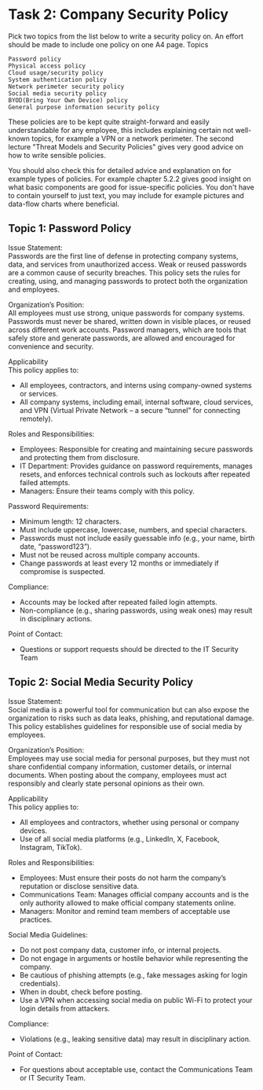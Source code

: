 # Task 2: Company Security Policy

Pick two topics from the list below to write a security policy on. An effort should be made to include one policy on one A4 page.
Topics

    Password policy
    Physical access policy
    Cloud usage/security policy
    System authentication policy
    Network perimeter security policy
    Social media security policy
    BYOD(Bring Your Own Device) policy
    General purpose information security policy

These policies are to be kept quite straight-forward and easily understandable for any employee, this includes explaining certain not well-known topics, for example a VPN or a network perimeter. The second lecture "Threat Models and Security Policies" gives very good advice on how to write sensible policies.

You should also check this for detailed advice and explanation on for example types of policies. For example chapter 5.2.2 gives good insight on what basic components are good for issue-specific policies. You don't have to contain yourself to just text, you may include for example pictures and data-flow charts where beneficial.

## Topic 1: Password Policy

Issue Statement:  
Passwords are the first line of defense in protecting company systems, data, and services from unauthorized access. Weak or reused passwords are a common cause of security breaches. This policy sets the rules for creating, using, and managing passwords to protect both the organization and employees.

Organization’s Position:  
All employees must use strong, unique passwords for company systems. Passwords must never be shared, written down in visible places, or reused across different work accounts. Password managers, which are tools that safely store and generate passwords, are allowed and encouraged for convenience and security.

Applicability  
This policy applies to:  
- All employees, contractors, and interns using company-owned systems or services.
- All company systems, including email, internal software, cloud services, and VPN (Virtual Private Network – a secure “tunnel” for connecting remotely).

Roles and Responsibilities:  
- Employees: Responsible for creating and maintaining secure passwords and protecting them from disclosure.
- IT Department: Provides guidance on password requirements, manages resets, and enforces technical controls such as lockouts after repeated failed attempts.
- Managers: Ensure their teams comply with this policy.

Password Requirements:  
- Minimum length: 12 characters.
- Must include uppercase, lowercase, numbers, and special characters.
- Passwords must not include easily guessable info (e.g., your name, birth date, “password123”).
- Must not be reused across multiple company accounts.
- Change passwords at least every 12 months or immediately if compromise is suspected.

Compliance:  
- Accounts may be locked after repeated failed login attempts.
- Non-compliance (e.g., sharing passwords, using weak ones) may result in disciplinary actions.

Point of Contact:  
- Questions or support requests should be directed to the IT Security Team


## Topic 2: Social Media Security Policy

Issue Statement:    
Social media is a powerful tool for communication but can also expose the organization to risks such as data leaks, phishing, and reputational damage. This policy establishes guidelines for responsible use of social media by employees.

Organization’s Position:  
Employees may use social media for personal purposes, but they must not share confidential company information, customer details, or internal documents. When posting about the company, employees must act responsibly and clearly state personal opinions as their own.

Applicability  
This policy applies to:  
- All employees and contractors, whether using personal or company devices.
- Use of all social media platforms (e.g., LinkedIn, X, Facebook, Instagram, TikTok).

Roles and Responsibilities:  
- Employees: Must ensure their posts do not harm the company’s reputation or disclose sensitive data.
- Communications Team: Manages official company accounts and is the only authority allowed to make official company statements online.
- Managers: Monitor and remind team members of acceptable use practices.

Social Media Guidelines:  
- Do not post company data, customer info, or internal projects.
- Do not engage in arguments or hostile behavior while representing the company.
- Be cautious of phishing attempts (e.g., fake messages asking for login credentials).
- When in doubt, check before posting.
- Use a VPN when accessing social media on public Wi-Fi to protect your login details from attackers.

Compliance:  
- Violations (e.g., leaking sensitive data) may result in disciplinary action.

Point of Contact:  
- For questions about acceptable use, contact the Communications Team or IT Security Team.